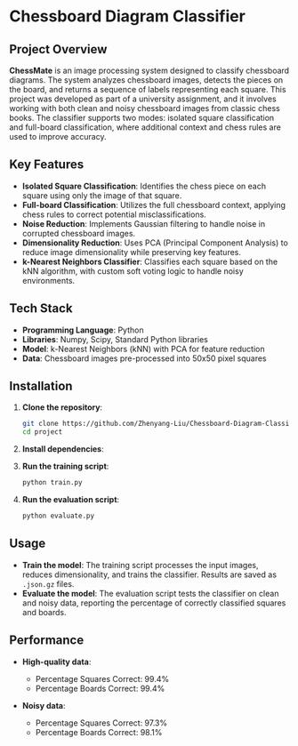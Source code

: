 
# Chessboard Diagram Classifier

## Project Overview

**ChessMate** is an image processing system designed to classify chessboard diagrams. The system analyzes chessboard images, detects the pieces on the board, and returns a sequence of labels representing each square. This project was developed as part of a university assignment, and it involves working with both clean and noisy chessboard images from classic chess books. The classifier supports two modes: isolated square classification and full-board classification, where additional context and chess rules are used to improve accuracy.

## Key Features

- **Isolated Square Classification**: Identifies the chess piece on each square using only the image of that square.
- **Full-board Classification**: Utilizes the full chessboard context, applying chess rules to correct potential misclassifications.
- **Noise Reduction**: Implements Gaussian filtering to handle noise in corrupted chessboard images.
- **Dimensionality Reduction**: Uses PCA (Principal Component Analysis) to reduce image dimensionality while preserving key features.
- **k-Nearest Neighbors Classifier**: Classifies each square based on the kNN algorithm, with custom soft voting logic to handle noisy environments.

## Tech Stack

- **Programming Language**: Python
- **Libraries**: Numpy, Scipy, Standard Python libraries
- **Model**: k-Nearest Neighbors (kNN) with PCA for feature reduction
- **Data**: Chessboard images pre-processed into 50x50 pixel squares

## Installation

1. **Clone the repository**:
   ```bash
   git clone https://github.com/Zhenyang-Liu/Chessboard-Diagram-Classifier.git
   cd project
   ```

2. **Install dependencies**:
   

3. **Run the training script**:
   ```bash
   python train.py
   ```

4. **Run the evaluation script**:
   ```bash
   python evaluate.py
   ```

## Usage

- **Train the model**: The training script processes the input images, reduces dimensionality, and trains the classifier. Results are saved as `.json.gz` files.
- **Evaluate the model**: The evaluation script tests the classifier on clean and noisy data, reporting the percentage of correctly classified squares and boards.

## Performance

- **High-quality data**:
  - Percentage Squares Correct: 99.4%
  - Percentage Boards Correct: 99.4%
  
- **Noisy data**:
  - Percentage Squares Correct: 97.3%
  - Percentage Boards Correct: 98.1%
